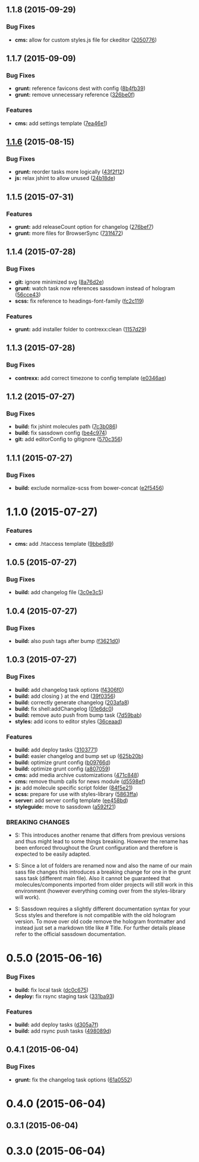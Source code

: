 <a name="1.1.8"></a>
## 1.1.8 (2015-09-29)


### Bug Fixes

* **cms:** allow for custom styles.js file for ckeditor ([2050776](https://github.com/rafhun/cbp/commit/2050776))



<a name="1.1.7"></a>
## 1.1.7 (2015-09-09)


### Bug Fixes

* **grunt:** reference favicons dest with config ([8b4fb39](https://github.com/rafhun/cbp/commit/8b4fb39))
* **grunt:** remove unnecessary reference ([326be0f](https://github.com/rafhun/cbp/commit/326be0f))

### Features

* **cms:** add settings template ([7ea46e1](https://github.com/rafhun/cbp/commit/7ea46e1))



<a name="1.1.6"></a>
## [1.1.6](https://github.com/rafhun/cbp/compare/v1.1.5...v1.1.6) (2015-08-15)


### Bug Fixes

* **grunt:** reorder tasks more logically ([43f2f12](https://github.com/rafhun/cbp/commit/43f2f12))
* **js:** relax jshint to allow unused ([24b18de](https://github.com/rafhun/cbp/commit/24b18de))



<a name="1.1.5"></a>
## 1.1.5 (2015-07-31)


### Features

* **grunt:** add releaseCount option for changelog ([276bef7](https://github.com/rafhun/cbp/commit/276bef7))
* **grunt:** more files for BrowserSync ([731f472](https://github.com/rafhun/cbp/commit/731f472))



<a name="1.1.4"></a>
## 1.1.4 (2015-07-28)


### Bug Fixes

* **git:** ignore minimized svg ([8a76d2e](https://github.com/rafhun/cbp/commit/8a76d2e))
* **grunt:** watch task now references sassdown instead of hologram ([56cce43](https://github.com/rafhun/cbp/commit/56cce43))
* **scss:** fix reference to headings-font-family ([fc2c119](https://github.com/rafhun/cbp/commit/fc2c119))

### Features

* **grunt:** add installer folder to contrexx:clean ([1157d29](https://github.com/rafhun/cbp/commit/1157d29))



<a name="1.1.3"></a>
## 1.1.3 (2015-07-28)


### Bug Fixes

* **contrexx:** add correct timezone to config template ([e0346ae](https://github.com/rafhun/cbp/commit/e0346ae))



<a name="1.1.2"></a>
## 1.1.2 (2015-07-27)


### Bug Fixes

* **build:** fix jshint molecules path ([7c3b086](https://github.com/rafhun/cbp/commit/7c3b086))
* **build:** fix sassdown config ([be4c974](https://github.com/rafhun/cbp/commit/be4c974))
* **git:** add editorConfig to gitignore ([570c356](https://github.com/rafhun/cbp/commit/570c356))



<a name="1.1.1"></a>
## 1.1.1 (2015-07-27)


### Bug Fixes

* **build:** exclude normalize-scss from bower-concat ([e2f5456](https://github.com/rafhun/cbp/commit/e2f5456))



<a name="1.1.0"></a>
# 1.1.0 (2015-07-27)


### Features

* **cms:** add .htaccess template ([9bbe8d9](https://github.com/rafhun/cbp/commit/9bbe8d9))



<a name="1.0.5"></a>
## 1.0.5 (2015-07-27)


### Bug Fixes

* **build:** add changelog file ([3c0e3c5](https://github.com/rafhun/cbp/commit/3c0e3c5))



<a name="1.0.4"></a>
## 1.0.4 (2015-07-27)


### Bug Fixes

* **build:** also push tags after bump ([f3621d0](https://github.com/rafhun/cbp/commit/f3621d0))



<a name="1.0.3"></a>
## 1.0.3 (2015-07-27)


### Bug Fixes

* **build:** add changelog task options ([f4306f0](https://github.com/rafhun/cbp/commit/f4306f0))
* **build:** add closing } at the end ([39f0356](https://github.com/rafhun/cbp/commit/39f0356))
* **build:** correctly generate changelog ([203afa8](https://github.com/rafhun/cbp/commit/203afa8))
* **build:** fix shell:addChangelog ([01e6dc0](https://github.com/rafhun/cbp/commit/01e6dc0))
* **build:** remove auto push from bump task ([7d59bab](https://github.com/rafhun/cbp/commit/7d59bab))
* **styles:** add icons to editor styles ([36ceaad](https://github.com/rafhun/cbp/commit/36ceaad))

### Features

* **build:** add deploy tasks ([3103771](https://github.com/rafhun/cbp/commit/3103771))
* **build:** easier changelog and bump set up ([625b20b](https://github.com/rafhun/cbp/commit/625b20b))
* **build:** optimize grunt config ([b09766d](https://github.com/rafhun/cbp/commit/b09766d))
* **build:** optimize grunt config ([a807059](https://github.com/rafhun/cbp/commit/a807059))
* **cms:** add media archive customizations ([471c848](https://github.com/rafhun/cbp/commit/471c848))
* **cms:** remove thumb calls for news module ([d5598ef](https://github.com/rafhun/cbp/commit/d5598ef))
* **js:** add molecule specific script folder ([84f5e21](https://github.com/rafhun/cbp/commit/84f5e21))
* **scss:** prepare for use with styles-library ([5863ffa](https://github.com/rafhun/cbp/commit/5863ffa))
* **server:** add server config template ([ee458bd](https://github.com/rafhun/cbp/commit/ee458bd))
* **styleguide:** move to sassdown ([a592f21](https://github.com/rafhun/cbp/commit/a592f21))


### BREAKING CHANGES

* S: This introduces another rename that differs from previous
versions and thus might lead to some things breaking. However the rename
has been enforced throughout the Grunt configuration and therefore
is expected to be easily adapted.

* S: Since a lot of folders are renamed now and also the name of our
main sass file changes this introduces a breaking change for one in the grunt sass
task (different main file). Also it cannot be guaranteed that molecules/components
imported from older projects will still work in this environment (however everything
coming over from the styles-library will work).

* S: Sassdown requires a slightly different documentation
syntax for your Scss styles and therefore is not compatible with the
old hologram version. To move over old code remove the hologram frontmatter
and instead just set a markdown title like # Title. For further details
please refer to the official sassdown documentation.



<a name="0.5.0"></a>
# 0.5.0 (2015-06-16)


### Bug Fixes

* **build:** fix local task ([dc0c675](https://github.com/rafhun/cbp/commit/dc0c675))
* **deploy:** fix rsync staging task ([331ba93](https://github.com/rafhun/cbp/commit/331ba93))

### Features

* **build:** add deploy tasks ([d305a7f](https://github.com/rafhun/cbp/commit/d305a7f))
* **build:** add rsync push tasks ([498089d](https://github.com/rafhun/cbp/commit/498089d))



<a name="0.4.1"></a>
## 0.4.1 (2015-06-04)


### Bug Fixes

* **grunt:** fix the changelog task options ([61a0552](https://github.com/rafhun/cbp/commit/61a0552))



<a name="0.4.0"></a>
# 0.4.0 (2015-06-04)




<a name="0.3.1"></a>
## 0.3.1 (2015-06-04)




<a name="0.3.0"></a>
# 0.3.0 (2015-06-04)




